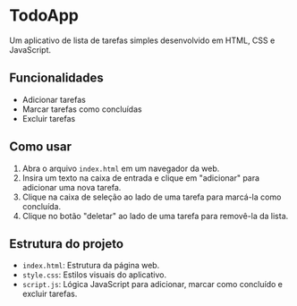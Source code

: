 # TodoApp

Um aplicativo de lista de tarefas simples desenvolvido em HTML, CSS e JavaScript.

## Funcionalidades

- Adicionar tarefas
- Marcar tarefas como concluídas
- Excluir tarefas

## Como usar

1. Abra o arquivo `index.html` em um navegador da web.
2. Insira um texto na caixa de entrada e clique em "adicionar" para adicionar uma nova tarefa.
3. Clique na caixa de seleção ao lado de uma tarefa para marcá-la como concluída.
4. Clique no botão "deletar" ao lado de uma tarefa para removê-la da lista.

## Estrutura do projeto

- `index.html`: Estrutura da página web.
- `style.css`: Estilos visuais do aplicativo.
- `script.js`: Lógica JavaScript para adicionar, marcar como concluído e excluir tarefas.